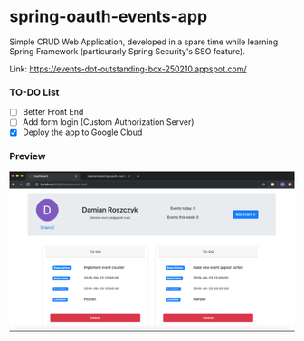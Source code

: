 # spring-oauth-events-app

Simple CRUD Web Application, developed in a spare time while learning Spring Framework (particurarly Spring Security's SSO feature).

Link: https://events-dot-outstanding-box-250210.appspot.com/

### TO-DO List

- [ ] Better Front End
- [ ] Add form login (Custom Authorization Server)
- [X] Deploy the app to Google Cloud

### Preview
![alt text](https://raw.githubusercontent.com/buensons/spring-oauth-events-app/master/screenshot.png)
